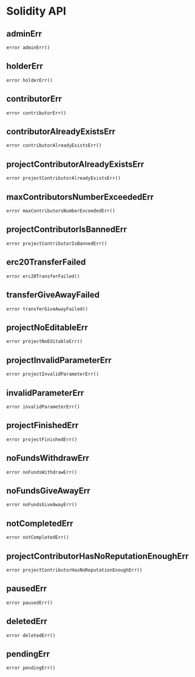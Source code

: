 # Solidity API

## adminErr

```solidity
error adminErr()
```

## holderErr

```solidity
error holderErr()
```

## contributorErr

```solidity
error contributorErr()
```

## contributorAlreadyExistsErr

```solidity
error contributorAlreadyExistsErr()
```

## projectContributorAlreadyExistsErr

```solidity
error projectContributorAlreadyExistsErr()
```

## maxContributorsNumberExceededErr

```solidity
error maxContributorsNumberExceededErr()
```

## projectContributorIsBannedErr

```solidity
error projectContributorIsBannedErr()
```

## erc20TransferFailed

```solidity
error erc20TransferFailed()
```

## transferGiveAwayFailed

```solidity
error transferGiveAwayFailed()
```

## projectNoEditableErr

```solidity
error projectNoEditableErr()
```

## projectInvalidParameterErr

```solidity
error projectInvalidParameterErr()
```

## invalidParameterErr

```solidity
error invalidParameterErr()
```

## projectFinishedErr

```solidity
error projectFinishedErr()
```

## noFundsWithdrawErr

```solidity
error noFundsWithdrawErr()
```

## noFundsGiveAwayErr

```solidity
error noFundsGiveAwayErr()
```

## notCompletedErr

```solidity
error notCompletedErr()
```

## projectContributorHasNoReputationEnoughErr

```solidity
error projectContributorHasNoReputationEnoughErr()
```

## pausedErr

```solidity
error pausedErr()
```

## deletedErr

```solidity
error deletedErr()
```

## pendingErr

```solidity
error pendingErr()
```

